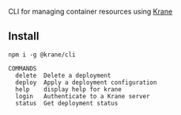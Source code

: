 CLI for managing container resources using [Krane](https://krane.sh)

## Install

```
npm i -g @krane/cli
```

```
COMMANDS
  delete  Delete a deployment
  deploy  Apply a deployment configuration
  help    display help for krane
  login   Authenticate to a Krane server
  status  Get deployment status
```
